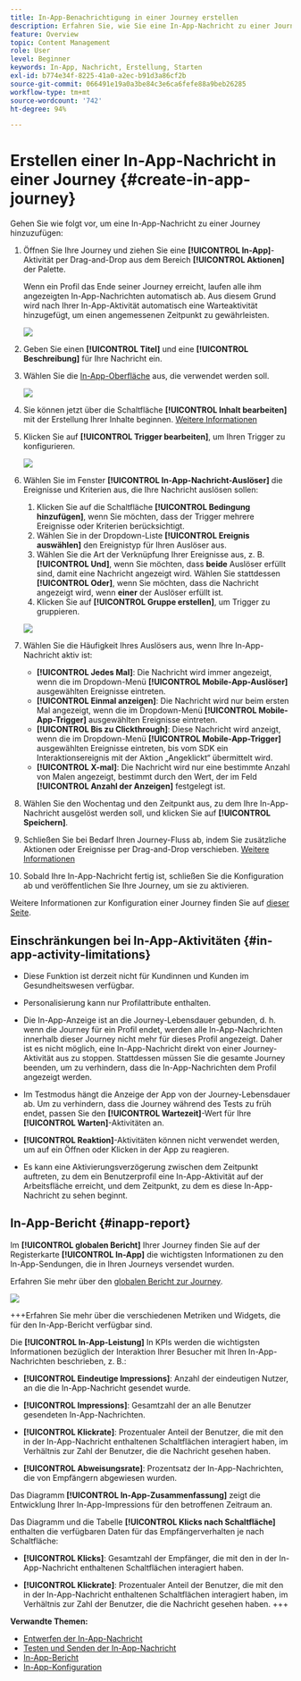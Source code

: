 ```yaml
---
title: In-App-Benachrichtigung in einer Journey erstellen
description: Erfahren Sie, wie Sie eine In-App-Nachricht zu einer Journey hinzufügen
feature: Overview
topic: Content Management
role: User
level: Beginner
keywords: In-App, Nachricht, Erstellung, Starten
exl-id: b774e34f-8225-41a0-a2ec-b91d3a86cf2b
source-git-commit: 066491e19a0a3be84c3e6ca6fefe88a9beb26285
workflow-type: tm+mt
source-wordcount: '742'
ht-degree: 94%

---
```



# Erstellen einer In-App-Nachricht in einer Journey {#create-in-app-journey}

Gehen Sie wie folgt vor, um eine In-App-Nachricht zu einer Journey hinzuzufügen:

1. Öffnen Sie Ihre Journey und ziehen Sie eine **[!UICONTROL In-App]**-Aktivität per Drag-and-Drop aus dem Bereich **[!UICONTROL Aktionen]** der Palette.

   Wenn ein Profil das Ende seiner Journey erreicht, laufen alle ihm angezeigten In-App-Nachrichten automatisch ab. Aus diesem Grund wird nach Ihrer In-App-Aktivität automatisch eine Warteaktivität hinzugefügt, um einen angemessenen Zeitpunkt zu gewährleisten.

   ![](assets/in_app_journey_1.png)

1. Geben Sie einen **[!UICONTROL Titel]** und eine **[!UICONTROL Beschreibung]** für Ihre Nachricht ein.

1. Wählen Sie die [In-App-Oberfläche](inapp-configuration.md) aus, die verwendet werden soll.

   ![](assets/in_app_journey_2.png)

1. Sie können jetzt über die Schaltfläche **[!UICONTROL Inhalt bearbeiten]** mit der Erstellung Ihrer Inhalte beginnen. [Weitere Informationen](design-in-app.md)

1. Klicken Sie auf **[!UICONTROL Trigger bearbeiten]**, um Ihren Trigger zu konfigurieren.

   ![](assets/in_app_journey_4.png)

1. Wählen Sie im Fenster **[!UICONTROL In-App-Nachricht-Auslöser]** die Ereignisse und Kriterien aus, die Ihre Nachricht auslösen sollen:

   1. Klicken Sie auf die Schaltfläche **[!UICONTROL Bedingung hinzufügen]**, wenn Sie möchten, dass der Trigger mehrere Ereignisse oder Kriterien berücksichtigt.
   1. Wählen Sie in der Dropdown-Liste **[!UICONTROL Ereignis auswählen]** den Ereignistyp für Ihren Auslöser aus.
   1. Wählen Sie die Art der Verknüpfung Ihrer Ereignisse aus, z. B. **[!UICONTROL Und]**, wenn Sie möchten, dass **beide** Auslöser erfüllt sind, damit eine Nachricht angezeigt wird. Wählen Sie stattdessen **[!UICONTROL Oder]**, wenn Sie möchten, dass die Nachricht angezeigt wird, wenn **einer** der Auslöser erfüllt ist.
   1. Klicken Sie auf **[!UICONTROL Gruppe erstellen]**, um Trigger zu gruppieren.

   ![](assets/in_app_journey_3.png)

1. Wählen Sie die Häufigkeit Ihres Auslösers aus, wenn Ihre In-App-Nachricht aktiv ist:

   * **[!UICONTROL Jedes Mal]**: Die Nachricht wird immer angezeigt, wenn die im Dropdown-Menü **[!UICONTROL Mobile-App-Auslöser]** ausgewählten Ereignisse eintreten.
   * **[!UICONTROL Einmal anzeigen]**: Die Nachricht wird nur beim ersten Mal angezeigt, wenn die im Dropdown-Menü **[!UICONTROL Mobile-App-Trigger]** ausgewählten Ereignisse eintreten.
   * **[!UICONTROL Bis zu Clickthrough]**: Diese Nachricht wird anzeigt, wenn die im Dropdown-Menü **[!UICONTROL Mobile-App-Trigger]** ausgewählten Ereignisse eintreten, bis vom SDK ein Interaktionsereignis mit der Aktion „Angeklickt“ übermittelt wird.
   * **[!UICONTROL X-mal]**: Die Nachricht wird nur eine bestimmte Anzahl von Malen angezeigt, bestimmt durch den Wert, der im Feld **[!UICONTROL Anzahl der Anzeigen]** festgelegt ist.

1. Wählen Sie den Wochentag und den Zeitpunkt aus, zu dem Ihre In-App-Nachricht ausgelöst werden soll, und klicken Sie auf **[!UICONTROL Speichern]**.

1. Schließen Sie bei Bedarf Ihren Journey-Fluss ab, indem Sie zusätzliche Aktionen oder Ereignisse per Drag-and-Drop verschieben. [Weitere Informationen](../building-journeys/about-journey-activities.md)

1. Sobald Ihre In-App-Nachricht fertig ist, schließen Sie die Konfiguration ab und veröffentlichen Sie Ihre Journey, um sie zu aktivieren.

Weitere Informationen zur Konfiguration einer Journey finden Sie auf [dieser Seite](../building-journeys/journey-gs.md).

## Einschränkungen bei In-App-Aktivitäten {#in-app-activity-limitations}

* Diese Funktion ist derzeit nicht für Kundinnen und Kunden im Gesundheitswesen verfügbar.

* Personalisierung kann nur Profilattribute enthalten.

* Die In-App-Anzeige ist an die Journey-Lebensdauer gebunden, d. h. wenn die Journey für ein Profil endet, werden alle In-App-Nachrichten innerhalb dieser Journey nicht mehr für dieses Profil angezeigt.  Daher ist es nicht möglich, eine In-App-Nachricht direkt von einer Journey-Aktivität aus zu stoppen. Stattdessen müssen Sie die gesamte Journey beenden, um zu verhindern, dass die In-App-Nachrichten dem Profil angezeigt werden.

* Im Testmodus hängt die Anzeige der App von der Journey-Lebensdauer ab. Um zu verhindern, dass die Journey während des Tests zu früh endet, passen Sie den **[!UICONTROL Wartezeit]**-Wert für Ihre **[!UICONTROL Warten]**-Aktivitäten an.

* **[!UICONTROL Reaktion]**-Aktivitäten können nicht verwendet werden, um auf ein Öffnen oder Klicken in der App zu reagieren.

* Es kann eine Aktivierungsverzögerung zwischen dem Zeitpunkt auftreten, zu dem ein Benutzerprofil eine In-App-Aktivität auf der Arbeitsfläche erreicht, und dem Zeitpunkt, zu dem es diese In-App-Nachricht zu sehen beginnt.

## In-App-Bericht {#inapp-report}

Im **[!UICONTROL globalen Bericht]** Ihrer Journey finden Sie auf der Registerkarte **[!UICONTROL In-App]** die wichtigsten Informationen zu den In-App-Sendungen, die in Ihren Journeys versendet wurden.

Erfahren Sie mehr über den [globalen Bericht zur Journey](../reports/journey-global-report.md).

![](assets/in-app-journey-report.png)

+++Erfahren Sie mehr über die verschiedenen Metriken und Widgets, die für den In-App-Bericht verfügbar sind.

Die **[!UICONTROL In-App-Leistung]** In KPIs werden die wichtigsten Informationen bezüglich der Interaktion Ihrer Besucher mit Ihren In-App-Nachrichten beschrieben, z. B.:

* **[!UICONTROL Eindeutige Impressions]**: Anzahl der eindeutigen Nutzer, an die die In-App-Nachricht gesendet wurde.

* **[!UICONTROL Impressions]**: Gesamtzahl der an alle Benutzer gesendeten In-App-Nachrichten.

* **[!UICONTROL Klickrate]**: Prozentualer Anteil der Benutzer, die mit den in der In-App-Nachricht enthaltenen Schaltflächen interagiert haben, im Verhältnis zur Zahl der Benutzer, die die Nachricht gesehen haben.

* **[!UICONTROL Abweisungsrate]**: Prozentsatz der In-App-Nachrichten, die von Empfängern abgewiesen wurden.

Das Diagramm **[!UICONTROL In-App-Zusammenfassung]** zeigt die Entwicklung Ihrer In-App-Impressions für den betroffenen Zeitraum an.

Das Diagramm und die Tabelle **[!UICONTROL Klicks nach Schaltfläche]** enthalten die verfügbaren Daten für das Empfängerverhalten je nach Schaltfläche:

* **[!UICONTROL Klicks]**: Gesamtzahl der Empfänger, die mit den in der In-App-Nachricht enthaltenen Schaltflächen interagiert haben.

* **[!UICONTROL Klickrate]**: Prozentualer Anteil der Benutzer, die mit den in der In-App-Nachricht enthaltenen Schaltflächen interagiert haben, im Verhältnis zur Zahl der Benutzer, die die Nachricht gesehen haben.
+++

**Verwandte Themen:**

* [Entwerfen der In-App-Nachricht](design-in-app.md)
* [Testen und Senden der In-App-Nachricht](send-in-app.md)
* [In-App-Bericht](../reports/campaign-global-report.md#inapp-report)
* [In-App-Konfiguration](inapp-configuration.md)

